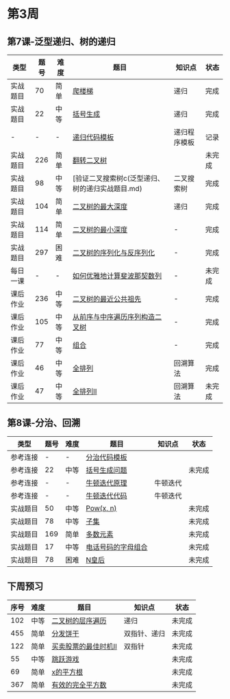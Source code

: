 # 第3周
## 第7课-泛型递归、树的递归
|类型|题号|难度|题目|知识点|状态|
|---|---|---|---|---|---|
|实战题目|70|简单|[爬楼梯](泛型递归、树的递归实战题目.md)|递归|完成|
|实战题目|22|中等|[括号生成](泛型递归、树的递归实战题目.md)|递归|完成|
|-|-|-|[递归代码模板](泛型递归、树的递归实战题目.md)|递归程序模板|记录|
|实战题目|226|简单|[翻转二叉树](泛型递归、树的递归实战题目.md)||未完成|
|实战题目|98|中等|[验证二叉搜索树c(泛型递归、树的递归实战题目.md)|二叉搜索树|完成|
|实战题目|104|简单|[二叉树的最大深度](泛型递归、树的递归实战题目.md)|递归|完成|
|实战题目|114|简单|[二叉树的最小深度](泛型递归、树的递归实战题目.md)|-|完成|
|实战题目|297|困难|[二叉树的序列化与反序列化](泛型递归、树的递归实战题目.md)|-|完成|
|每日一课|-|-|[如何优雅地计算斐波那契数列](./fibonacci)|-|未完成|
|课后作业|236|中等|[二叉树的最近公共祖先](泛型递归、树的递归实战题目.md)|-|完成|
|课后作业|105|中等|[从前序与中序遍历序列构造二叉树](泛型递归、树的递归实战题目.md)|-|完成|
|课后作业|77|中等|[组合](泛型递归、树的递归实战题目.md)|-|完成|
|课后作业|46|中等|[全排列](泛型递归、树的递归实战题目.md)|回溯算法|完成|
|课后作业|47|中等|[全排列II](泛型递归、树的递归实战题目.md)|回溯算法|未完成|
## 第8课-分治、回溯
|类型|题号|难度|题目|知识点|状态|
|---|---|---|---|---|---|
|参考连接|-|-|[分治代码模板](https://shimo.im/docs/3xvghYh3JJPKwdvt/read)|||
|参考连接|22|中等|[括号生成问题](../Week_02/generateParenthesis)||未完成|
|参考连接|-|-|[牛顿迭代原理](http://www.matrix67.com/blog/archives/361)|牛顿迭代||
|参考连接|-|-|[牛顿迭代代码](http://www.voidcn.com/article/p-eudisdmk-zm.html)|牛顿迭代||
|实战题目|50|中等|[Pow(x, n)](./powXN)||未完成|
|实战题目|78|中等|[子集](./subsets)||未完成|
|实战题目|169|简单|[多数元素](./majorityElement)||未完成|
|实战题目|17|中等|[电话号码的字母组合](./letterCombinations)||未完成|
|实战题目|78|困难|[N皇后](../Week_03/nQueens)||未完成|
## 下周预习
|序号|难度|题目|知识点|状态|
|---|---|---|---|---|
|102|中等|[二叉树的层序遍历](../Week_04/binaryTreeLevelOrderTraversal)|递归|未完成|
|455|简单|[分发饼干](../Week_04/assignCookies)|双指针、递归|未完成|
|122|简单|[买卖股票的最佳时机II](../Week_04/stockII)|双指针|未完成|
|55|中等|[跳跃游戏](../Week_04/jumpGame)||未完成|
|69|简单|[x的平方根](../Week_04/sqrtx)||未完成|
|367|简单|[有效的完全平方数](../Week_04/perfectSquare)||未完成|
